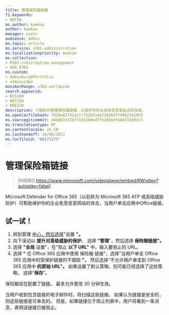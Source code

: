 ```yaml
---
title: 管理保险箱链接
f1.keywords:
- NOCSH
ms.author: kwekua
author: kwekua
manager: scotv
audience: Admin
ms.topic: article
ms.service: o365-administration
ms.localizationpriority: medium
ms.collection:
- M365-subscription-management
- Adm_O365
ms.custom:
- AdminSurgePortfolio
- adminvideo
monikerRange: o365-worldwide
search.appverid:
- BCS160
- MET150
- MOE150
description: 了解如何管理保险箱链接，以保护你的业务免受恶意站点的攻击。
ms.openlocfilehash: 7626e82741a1fc752b33ab71826d77d962342053
ms.sourcegitcommit: d4b867e37bf741528ded7fb289e4f6847228d2c5
ms.translationtype: MT
ms.contentlocale: zh-CN
ms.lasthandoff: 10/06/2021
ms.locfileid: "60171275"
---
```

# <a name="manage-safe-links"></a>管理保险箱链接

> [!VIDEO https://www.microsoft.com/videoplayer/embed/RWvdwy?autoplay=false]

Microsoft Defender for Office 365（以前称为 Microsoft 365 ATP 或高级威胁防护）可帮助保护你的企业免受恶意网站的攻击，当用户单击应用中Office链接。

## <a name="try-it"></a>试一试！

1. 转到管理 [中心，然后选择](https://admin.microsoft.com)"设置 **"。**
2. 向下滚动以 **提升对高级威胁的保护**。 选择 **"管理**"，然后选择 **保险箱链接"。**
3. 选择 **"全局** 设置"，在"阻止 **以下 URL"** 中，输入要阻止的 URL。
4. 选择 **"** 在 Office 365 应用中使用 保险箱 链接"，选择"当用户单击 Office 365 应用中的受保护链接时不跟踪 **"，** 然后选择"不允许用户单击到 Office 365 应用中 **的原始 URL"。** 如果设置了默认策略，则可能已经选择了这些策略。 选择“**保存**”。

保险箱现在配置了链接。 最多允许更改 30 分钟生效。

当用户收到包含链接的电子邮件时，将扫描这些链接。 如果认为链接是安全的，则这些链接是可单击的。 但是，如果链接位于阻止列表中，用户将看到一条消息，表明该链接已被阻止。
